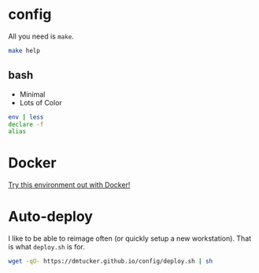 # config

All you need is `make`.

``` sh
make help
```

## bash

* Minimal
* Lots of Color

``` bash
env | less
declare -f
alias
```

# Docker

[Try this environment out with Docker!](https://registry.hub.docker.com/u/dmtucker/config)


# Auto-deploy

I like to be able to reimage often (or quickly setup a new workstation).
That is what `deploy.sh` is for.

``` sh
wget -qO- https://dmtucker.github.io/config/deploy.sh | sh
```
